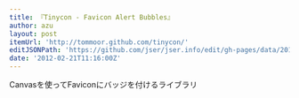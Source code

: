 ```yaml
---
title: 『Tinycon - Favicon Alert Bubbles』
author: azu
layout: post
itemUrl: 'http://tommoor.github.com/tinycon/'
editJSONPath: 'https://github.com/jser/jser.info/edit/gh-pages/data/2012/02/index.json'
date: '2012-02-21T11:16:00Z'
---
```

Canvasを使ってFaviconにバッジを付けるライブラリ
